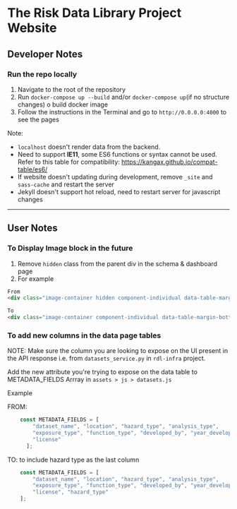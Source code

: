# The Risk Data Library Project Website

## Developer Notes
### Run the repo locally

1. Navigate to the root of the repository
2. Run `docker-compose up --build` and/or `docker-compose up`(if no structure changes) o build docker image
3. Follow the instructions in the Terminal and go to `http://0.0.0.0:4000` to see the pages

Note: 
- `localhost` doesn't render data from the backend.
- Need to support **IE11**, some ES6 functions or syntax cannot be used. Refer to this table for compatibility: https://kangax.github.io/compat-table/es6/ 
- If website doesn't updating during development, remove `_site` and `sass-cache` and restart the server
- Jekyll doesn't support hot reload, need to restart server for javascript changes

---

## User Notes
### To Display Image block in the future

1. Remove `hidden` class from the parent div in the schema & dashboard page
2. For example

``` html
From
<div class="image-container hidden component-individual data-table-margin-bottom">

To
<div class="image-container component-individual data-table-margin-bottom">`
```

### To add new columns in the data page tables

NOTE: Make sure the column you are looking to expose on the UI present in the API response i.e. from `datasets_service.py` in `rdl-infra` project.

Add the new attribute you're trying to expose on the data table to METADATA_FIELDS Arrray in `assets > js > datasets.js`

Example 

FROM: 
``` js
	const METADATA_FIELDS = [
        "dataset_name", "location", "hazard_type", "analysis_type",
        "exposure_type", "function_type", "developed_by", "year_developed",
        "license"
	  ];
```

TO: to include hazard type as the last column
```js
	const METADATA_FIELDS = [
        "dataset_name", "location", "hazard_type", "analysis_type",
        "exposure_type", "function_type", "developed_by", "year_developed",
        "license", "hazard_type"
	];
```
